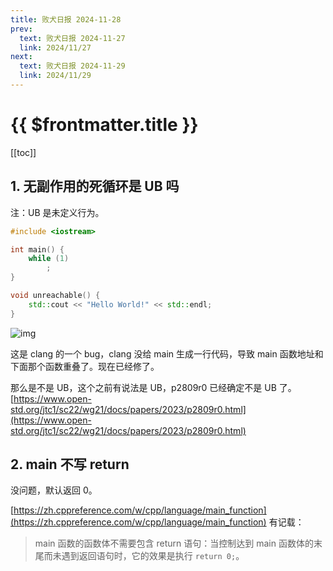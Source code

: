 ```yaml
---
title: 败犬日报 2024-11-28
prev:
  text: 败犬日报 2024-11-27
  link: 2024/11/27
next:
  text: 败犬日报 2024-11-29
  link: 2024/11/29
---
```


# {{ $frontmatter.title }}

[[toc]]

## 1. 无副作用的死循环是 UB 吗

注：UB 是未定义行为。

```cpp
#include <iostream>

int main() {
    while (1)
        ;
}

void unreachable() {
    std::cout << "Hello World!" << std::endl;
}
```

![img](https://pic1.zhimg.com/v2-892b8e8655452a4bcd93e4a5e9a6cc9c_r.jpg)

这是 clang 的一个 bug，clang 没给 main 生成一行代码，导致 main 函数地址和下面那个函数重叠了。现在已经修了。

那么是不是 UB，这个之前有说法是 UB，p2809r0 已经确定不是 UB 了。[https://www.open-std.org/jtc1/sc22/wg21/docs/papers/2023/p2809r0.html](https://www.open-std.org/jtc1/sc22/wg21/docs/papers/2023/p2809r0.html)

## 2. main 不写 return

没问题，默认返回 0。

[https://zh.cppreference.com/w/cpp/language/main_function](https://zh.cppreference.com/w/cpp/language/main_function) 有记载：

> main 函数的函数体不需要包含 return 语句：当控制达到 main 函数体的末尾而未遇到返回语句时，它的效果是执行 `return 0;`。
